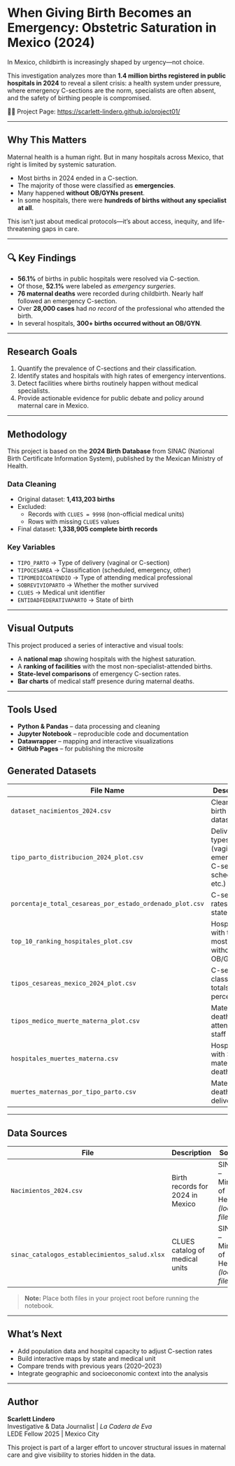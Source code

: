 # When Giving Birth Becomes an Emergency: Obstetric Saturation in Mexico (2024)

In Mexico, childbirth is increasingly shaped by urgency—not choice.

This investigation analyzes more than **1.4 million births registered in public hospitals in 2024** to reveal a silent crisis: a health system under pressure, where emergency C-sections are the norm, specialists are often absent, and the safety of birthing people is compromised.

🤰🏻 Project Page: https://scarlett-lindero.github.io/project01/

---

## Why This Matters

Maternal health is a human right. But in many hospitals across Mexico, that right is limited by systemic saturation.

- Most births in 2024 ended in a C-section.
- The majority of those were classified as **emergencies**.
- Many happened **without OB/GYNs present**.
- In some hospitals, there were **hundreds of births without any specialist at all**.

This isn’t just about medical protocols—it’s about access, inequity, and life-threatening gaps in care.

---

## 🔍 Key Findings

- **56.1%** of births in public hospitals were resolved via C-section.  
- Of those, **52.1%** were labeled as *emergency surgeries*.  
- **76 maternal deaths** were recorded during childbirth. Nearly half followed an emergency C-section.  
- Over **28,000 cases** had *no record* of the professional who attended the birth.  
- In several hospitals, **300+ births occurred without an OB/GYN**.

---

## Research Goals

1. Quantify the prevalence of C-sections and their classification.  
2. Identify states and hospitals with high rates of emergency interventions.  
3. Detect facilities where births routinely happen without medical specialists.  
4. Provide actionable evidence for public debate and policy around maternal care in Mexico.

---

## Methodology 

This project is based on the **2024 Birth Database** from SINAC (National Birth Certificate Information System), published by the Mexican Ministry of Health.

### Data Cleaning

- Original dataset: **1,413,203 births**  
- Excluded:
  - Records with `CLUES = 9998` (non-official medical units)
  - Rows with missing `CLUES` values
- Final dataset: **1,338,905 complete birth records**  

### Key Variables

- `TIPO_PARTO` → Type of delivery (vaginal or C-section)  
- `TIPOCESAREA` → Classification (scheduled, emergency, other)  
- `TIPOMEDICOATENDIO` → Type of attending medical professional  
- `SOBREVIVIOPARTO` → Whether the mother survived  
- `CLUES` → Medical unit identifier  
- `ENTIDADFEDERATIVAPARTO` → State of birth

---

## Visual Outputs

This project produced a series of interactive and visual tools:

- A **national map** showing hospitals with the highest saturation.
- A **ranking of facilities** with the most non-specialist-attended births.
- **State-level comparisons** of emergency C-section rates.
- **Bar charts** of medical staff presence during maternal deaths.

---

## Tools Used

- **Python & Pandas** – data processing and cleaning  
- **Jupyter Notebook** – reproducible code and documentation  
- **Datawrapper** – mapping and interactive visualizations  
- **GitHub Pages** – for publishing the microsite  

## Generated Datasets

| File Name                                       | Description                                                              |
|------------------------------------------------|--------------------------------------------------------------------------|
| `dataset_nacimientos_2024.csv`                 | Cleaned birth records dataset                                            |
| `tipo_parto_distribucion_2024_plot.csv`        | Delivery types (vaginal, emergency C-section, scheduled, etc.)          |
| `porcentaje_total_cesareas_por_estado_ordenado_plot.csv` | C-section rates by state, ranked                                 |
| `top_10_ranking_hospitales_plot.csv`           | Hospitals with the most births without OB/GYN                           |
| `tipos_cesareas_mexico_2024_plot.csv`          | C-section classification totals and percentages                         |
| `tipos_medico_muerte_materna_plot.csv`         | Maternal deaths by attending staff type                                 |
| `hospitales_muertes_materna.csv`               | Hospitals with >2 maternal deaths                                        |
| `muertes_maternas_por_tipo_parto.csv`          | Maternal deaths by delivery type                                        |

---

## Data Sources

| File                                           | Description                                | Source                                     |
|------------------------------------------------|--------------------------------------------|--------------------------------------------|
| `Nacimientos_2024.csv`                         | Birth records for 2024 in Mexico           | SINAC – Ministry of Health *(local file)*  |
| `sinac_catalogos_establecimientos_salud.xlsx`  | CLUES catalog of medical units             | SINAC – Ministry of Health *(local file)*  |

> **Note:** Place both files in your project root before running the notebook.

---

## What’s Next

- Add population data and hospital capacity to adjust C-section rates  
- Build interactive maps by state and medical unit  
- Compare trends with previous years (2020–2023)  
- Integrate geographic and socioeconomic context into the analysis  

---

##  Author

**Scarlett Lindero**  
Investigative & Data Journalist | *La Cadera de Eva*  
LEDE Fellow 2025 | Mexico City  

This project is part of a larger effort to uncover structural issues in maternal care and give visibility to stories hidden in the data.


